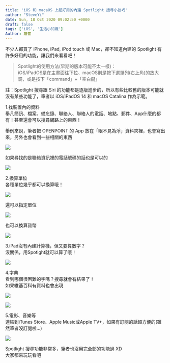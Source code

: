 ```yaml
---
title: 'iOS 和 macaOS 上超好用的內建 Spotlight 搜尋小技巧'
author: "SteveYi"
date: Sun, 18 Oct 2020 09:02:50 +0000
draft: false
tags: ['iOS', '生活小知識']
Author: 蘿蔔
---
```


不少人都買了 iPhone, iPad, iPod touch 或 Mac，卻不知道內建的 Spotlight 有許多好用的功能，讓我們來看看吧！

> Spotlight的使用方法(早期的版本可能不太一樣)：  
> iOS/iPadOS是在主畫面往下拉、macOS則是按下選單列(右上角)的放大鏡，或是按下「command」+「空白鍵」

註：Spotlight 搜尋跟 Siri 的功能都是逐版進步的，所以有些比較舊的版本可能就沒有某些功能了，筆者以 iOS/iPadOS 14 和 macOS Catalina 作為示範。

1.找裝置內的資料  
舉凡簡訊、檔案、備忘錄、聯絡人、聯絡人的電話、地點、郵件、App什麼的都有！甚至還會可以搜尋網路上的東西！

舉例來說，筆者把 OPENPOINT 的 App 放在「眼不見為淨」資料夾裡，也會寫出來，另外也會看到一些相關的東西

![](https://static-a1.steveyi.net/media/blog/2020101805554594-scaled.jpeg)

如果尋找的是聯絡資訊裡的電話號碼的話也是可以的

![](https://static-a1.steveyi.net/media/blog/2020101806020278.png)

2.換算單位  
各種單位幾乎都可以換算哦！  

![](https://static-a1.steveyi.net/media/blog/2020101808281619.png)

還可以指定單位

![](https://static-a1.steveyi.net/media/blog/2020101808285965.png)

也可以換算貨幣

![](https://static-a1.steveyi.net/media/blog/2020101808303857.png)

3.iPad沒有內建計算機，但又要算數字？  
沒關係，用Spotight就可以算了哦！

![](https://static-a1.steveyi.net/media/blog/2020101808380585.jpeg)

4.字典  
看到哪個很困難的字嗎？搜尋就會有結果了！  
如果維基百科有資料也會出現

![](https://static-a1.steveyi.net/media/blog/2020101808585213.jpeg)

![](https://static-a1.steveyi.net/media/blog/2020101808585871.jpeg)

5.電影、音樂等  
連結到iTunes Store、Apple Music或Apple TV+，如果有訂閱的話超方便的(雖然筆者沒訂閱啦...)

![](https://static-a1.steveyi.net/media/blog/2020101808474679.jpg)

Spotlight 搜尋功能非常多，筆者也沒用完全部的功能過 XD  
大家都來玩玩看吧
